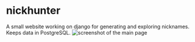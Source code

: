# nickhunter
A small website working on django for generating and exploring nicknames.
Keeps data in PostgreSQL.
![screenshot of the main page](https://image.ibb.co/bWHS39/screen.png)
